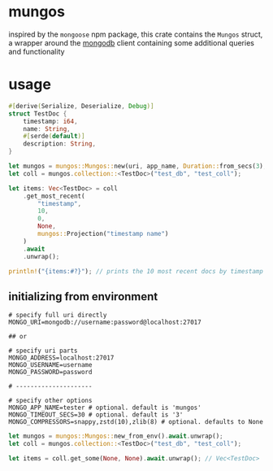 # mungos

inspired by the ```mongoose``` npm package, this crate contains the ```Mungos``` struct, a wrapper around the [mongodb](https://crates.io/crates/mongodb) client containing some additional queries and functionality

# usage

```rust
#[derive(Serialize, Deserialize, Debug)]
struct TestDoc {
	timestamp: i64,
	name: String,
	#[serde(default)]
	description: String,
}

let mungos = mungos::Mungos::new(uri, app_name, Duration::from_secs(3), None).await.unwrap();
let coll = mungos.collection::<TestDoc>("test_db", "test_coll");

let items: Vec<TestDoc> = coll
	.get_most_recent(
		"timestamp", 
		10, 
		0, 
		None, 
		mungos::Projection("timestamp name")
	)
	.await
	.unwrap();

println!("{items:#?}"); // prints the 10 most recent docs by timestamp
```

## initializing from environment

```
# specify full uri directly
MONGO_URI=mongodb://username:password@localhost:27017

## or

# specify uri parts
MONGO_ADDRESS=localhost:27017
MONGO_USERNAME=username
MONGO_PASSWORD=password

# ---------------------

# specify other options
MONGO_APP_NAME=tester # optional. default is 'mungos'
MONGO_TIMEOUT_SECS=30 # optional. default is '3'
MONGO_COMPRESSORS=snappy,zstd(10),zlib(8) # optional. defaults to None
```

```rust
let mungos = mungos::Mungos::new_from_env().await.unwrap();
let coll = mungos.collection::<TestDoc>("test_db", "test_coll");

let items = coll.get_some(None, None).await.unwrap(); // Vec<TestDoc>
```